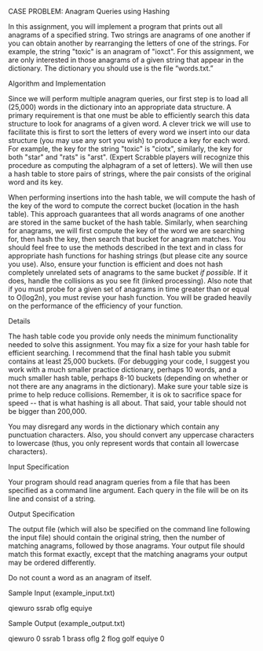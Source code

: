 CASE PROBLEM: Anagram Queries using Hashing

 In this assignment, you will implement a program that prints out all anagrams of a specified string. Two strings are anagrams of one another if you can obtain another by rearranging the letters of one of the strings. For example, the string "toxic" is an anagram of "ioxct". For this assignment, we are only interested in those anagrams of a given string that appear in the dictionary. The dictionary you should use is the file “words.txt.”

Algorithm and Implementation

Since we will perform multiple anagram queries, our first step is to load all (25,000) words in the dictionary into an appropriate data structure. A primary requirement is that one must be able to efficiently search this data structure to look for anagrams of a given word. A clever trick we will use to facilitate this is first to sort the letters of every word we insert into our data structure (you may use any sort you wish) to produce a key for each word. For example, the key for the string "toxic" is "ciotx", similarly, the key for both "star" and "rats" is "arst". (Expert Scrabble players will recognize this procedure as computing the alphagram of a set of letters). We will then use a hash table to store pairs of strings, where the pair consists of the original word and its key.  

When performing insertions into the hash table, we will compute the hash of the key of the word to compute the correct bucket (location in the hash table). This approach guarantees that all words anagrams of one another are stored in the same bucket of the hash table. Similarly, when searching for anagrams, we will first compute the key of the word we are searching for, then hash the key, then search that bucket for anagram matches. You should feel free to use the methods described in the text and in class for appropriate hash functions for hashing strings (but please cite any source you use).  Also, ensure your function is efficient and does not hash completely unrelated sets of anagrams to the same bucket *if possible*.  If it does, handle the collisions as you see fit (linked processing).  Also note that if you must probe for a given set of anagrams in time greater than or equal to O(log2n), you must revise your hash function.  You will be graded heavily on the performance of the efficiency of your function.

Details

The hash table code you provide only needs the minimum functionality needed to solve this assignment. You may fix a size for your hash table for efficient searching.  I recommend that the final hash table you submit contains at least 25,000 buckets. (For debugging your code, I suggest you work with a much smaller practice dictionary, perhaps 10 words, and a much smaller hash table, perhaps 8-10 buckets (depending on whether or not there are any anagrams in the dictionary).  Make sure your table size is prime to help reduce collisions.  Remember, it is ok to sacrifice space for speed -- that is what hashing is all about.  That said, your table should not be bigger than 200,000.

You may disregard any words in the dictionary which contain any punctuation characters.  Also, you should convert any uppercase characters to lowercase (thus, you only represent words that contain all lowercase characters).

Input Specification

Your program should read anagram queries from a file that has been specified as a command line argument. Each query in the file will be on its line and consist of a string. 

Output Specification

The output file (which will also be specified on the command line following the input file) should contain the original string, then the number of matching anagrams, followed by those anagrams. Your output file should match this format exactly, except that the matching anagrams your output may be ordered differently. 

Do not count a word as an anagram of itself.

 

Sample Input (example_input.txt)

qiewuro
ssrab
oflg
equiye

 

Sample Output (example_output.txt)

qiewuro 0
ssrab 1 brass
oflg 2 flog golf
equiye 0
